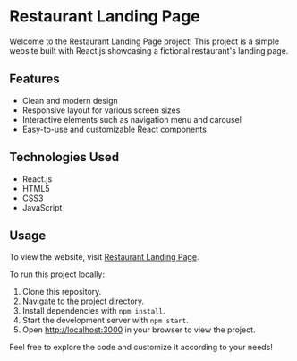 # Restaurant Landing Page

Welcome to the Restaurant Landing Page project! This project is a simple website built with React.js showcasing a fictional restaurant's landing page.

## Features

- Clean and modern design
- Responsive layout for various screen sizes
- Interactive elements such as navigation menu and carousel
- Easy-to-use and customizable React components

## Technologies Used

- React.js
- HTML5
- CSS3
- JavaScript

## Usage

To view the website, visit [Restaurant Landing Page](https://restaurant-landing-1234.netlify.app/).

To run this project locally:

1. Clone this repository.
2. Navigate to the project directory.
3. Install dependencies with `npm install`.
4. Start the development server with `npm start`.
5. Open [http://localhost:3000](http://localhost:3000) in your browser to view the project.

Feel free to explore the code and customize it according to your needs!

